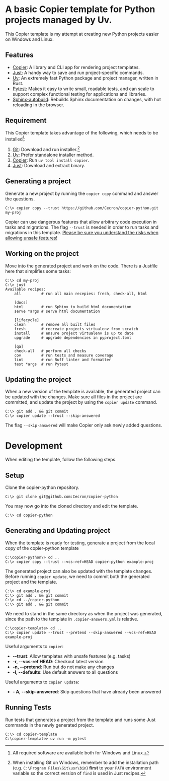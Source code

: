 # A basic Copier template for Python projects managed by Uv.

This Copier template is my attempt at creating new Python projects easier on Windows and Linux.

## Features
  * [Copier](https://copier.readthedocs.io/): A library and CLI app for rendering project templates.
  * [Just](https://github.com/casey/just): A handy way to save and run project-specific commands.
  * [Uv](https://docs.astral.sh/uv/): An extremely fast Python package and project manager, written in Rust.
  * [Pytest](https://docs.pytest.org/en/stable/): Makes it easy to write small, readable tests, and can scale to support complex functional testing for applications and libraries.
  * [Sphinx-autobuild](https://github.com/sphinx-doc/sphinx-autobuild): Rebuilds Sphinx documentation on changes, with hot reloading in the browser.

## Requirement
This Copier template takes advantage of the following, which needs to be installed[^1]:
1. [Git](https://git-scm.com/downloads/): Download and run installer.[^2]
2. [Uv](https://docs.astral.sh/uv/getting-started/installation/): Prefer standalone installer method.
3. [Copier](https://github.com/copier-org/copier/): Run `uv tool install copier`.
4. [Just](https://github.com/casey/just/releases): Download and extract binary.

[^1]: All required software are available both for Windows and Linux.

[^2]: When installing Git on Windows, remember to add the installation path (e.g. `C:\Program Files\Git\usr\bin`) **first** to your `PATH` environment variable so the correct version of `find` is used in Just recipes.

## Generating a project

Generate a new project by running the `copier copy` command and answer the questions.

``` shell
C:\> copier copy --trust https://github.com/Cecron/copier-python.git my-proj
```

Copier can use dangerous features that allow arbitrary code execution in tasks and migrations. The flag `--trust` is needed in order to run tasks and migrations in this template.
[Please be sure you understand the risks when allowing unsafe features!](https://copier.readthedocs.io/en/stable/configuring/#unsafe)

## Working on the project
Move into the generated project and work on the code. There is a Justfile here that simplifies some tasks:

``` shell
C:\> cd my-proj
C:\> just
Available recipes:
    all         # run all main recepies: fresh, check-all, html

    [docs]
    html        # run Sphinx to build html documentation
    serve *args # serve html documentation

    [lifecycle]
    clean       # remove all built files
    fresh       # recreate projects virtualenv from scratch
    install     # ensure project virtualenv is up to date
    upgrade     # upgrade dependencies in pyproject.toml

    [qa]
    check-all   # perform all checks
    cov         # run tests and measure coverage
    lint        # run Ruff linter and formatter
    test *args  # run Pytest
```

## Updating the project
When a new version of the template is available, the generated project can be updated with the changes.
Make sure all files in the project are committed, and update the project by using the `copier update` command.

``` shell
C:\> git add . && git commit
C:\> copier update --trust --skip-answered
```

The flag `--skip-answered` will make Copier only ask newly added questions.

# Development
When editing the template, follow the following steps.

## Setup
Clone the copier-python repository.
``` shell
C:\> git clone git@github.com:Cecron/copier-python
```

You may now go into the cloned directory and edit the template.
``` shell
C:\> cd copier-python
```

## Generating and Updating project
When the template is ready for testing, generate a project from the local copy of the copier-python template
``` shell
C:\copier-python\> cd ..
C:\> copier copy --trust --vcs-ref=HEAD copier-python example-proj
```

The generated project can also be updated with the template changes.
Before running `copier update`, we need to commit both the generated project and the template.
``` shell
C:\> cd example-proj
C:\> git add . && git commit
C:\> cd ../copier-python
C:\> git add . && git commit
```

We need to stand in the same directory as when the project was generated, since the path to the template in `.copier-answers.yml` is relative.

``` shell
C:\copier-template> cd ..
C:\> copier update --trust --pretend --skip-answered --vcs-ref=HEAD example-proj
```

Useful arguments to `copier`:
* **--trust**: Allow templates with unsafe features (e.g. tasks)
* **-r, --vcs-ref HEAD**: Checkout latest version
* **-n, --pretend**: Run but do not make any changes
* **-l, --defaults**: Use default answers to all questions

Useful arguments to `copier update`:
* **- A, --skip-answered**: Skip questions that have already been answered

## Running Tests
Run tests that generates a project from the template and runs some Just commands in the newly generated project.

``` shell
C:\> cd copier-template
C:\copier-template> uv run -m pytest
```

